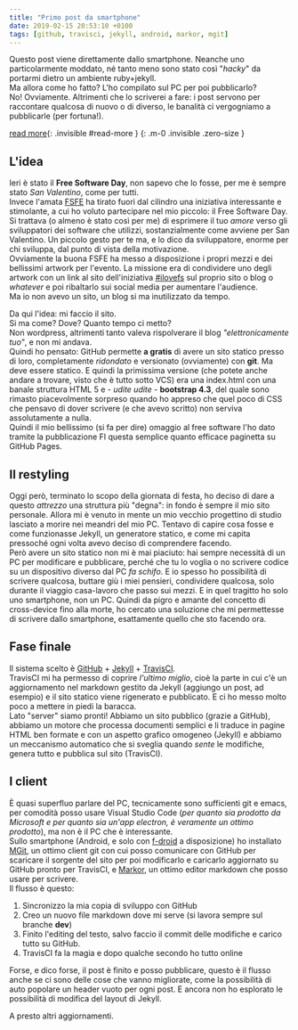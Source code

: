 ```yaml
---
title: "Primo post da smartphone"
date: 2019-02-15 20:53:10 +0100
tags: [github, travisci, jekyll, android, markor, mgit]
---
```

Questo post viene direttamente dallo smartphone. Neanche uno particolarmente moddato, né tanto meno sono stato così "_hacky_" da portarmi dietro un ambiente ruby+jekyll.  
Ma allora come ho fatto? L'ho compilato sul PC per poi pubblicarlo?  
No! Ovviamente. Altrimenti che lo scriverei a fare: i post servono per raccontare qualcosa di nuovo o di diverso, le banalità ci vergogniamo a pubblicarle (per fortuna!).  

<!--more-->
[read more](){: .invisible #read-more }
{: .m-0 .invisible .zero-size }

## L'idea

Ieri è stato il **Free Software Day**, non sapevo che lo fosse, per me è sempre stato _San Valentino_, come per tutti.  
Invece l'amata [FSFE] ha tirato fuori dal cilindro una iniziativa interessante e stimolante, a cui ho voluto partecipare nel mio piccolo: il Free Software Day.  
Si trattava (o almeno è stato così per me) di esprimere il tuo _amore_ verso gli sviluppatori dei software che utilizzi, sostanzialmente come avviene per San Valentino. Un piccolo gesto per te ma, e lo dico da sviluppatore, enorme per chi sviluppa, dal punto di vista della motivazione.  
Ovviamente la buona FSFE ha messo a disposizione i propri mezzi e dei bellissimi artwork per l'evento. La missione era di condividere uno degli artwork con un link al sito dell'iniziativa [#ilovefs] sul proprio sito o blog o _whatever_ e poi ribaltarlo sui social media per aumentare l'audience.  
Ma io non avevo un sito, un blog si ma inutilizzato da tempo.

Da qui l'idea: mi faccio il sito.  
Si ma come? Dove? Quanto tempo ci metto?  
Non wordpress, altrimenti tanto valeva rispolverare il blog _"elettronicamente tuo"_, e non mi andava.  
Quindi ho pensato: GitHub permette **a gratis** di avere un sito statico presso di loro, completamente _ridondato_ e versionato (ovviamente) con **git**. Ma deve essere statico. E quindi la primissima versione (che potete anche andare a trovare, visto che è tutto sotto VCS) era una index.html con una banale struttura HTML 5 e - _udite udite_ - **bootstrap 4.3**, del quale sono rimasto piacevolmente sorpreso quando ho appreso che quel poco di CSS che pensavo di dover scrivere (e che avevo scritto) non serviva assolutamente a nulla.  
Quindi il mio bellissimo (si fa per dire) omaggio al free software l'ho dato tramite la pubblicazione FI questa semplice quanto efficace paginetta su GitHub Pages.

## Il restyling
Oggi però, terminato lo scopo della giornata di festa, ho deciso di dare a questo _attrezzo_ una struttura più "degna": in fondo è sempre il mio sito personale. Allora mi è venuto in mente un mio vecchio progettino di studio lasciato a morire nei meandri del mio PC. Tentavo di capire cosa fosse e come funzionasse Jekyll, un generatore statico, e come mi capita pressoché ogni volta avevo deciso di comprendere facendo.  
Però avere un sito statico non mi è mai piaciuto: hai sempre necessità di un PC per modificare e pubblicare, perché che tu lo voglia o no scrivere codice su un dispositivo diverso dal PC _fa schifo_. E io spesso ho possibilità di scrivere qualcosa, buttare giù i miei pensieri, condividere qualcosa, solo durante il viaggio casa-lavoro che passo sui mezzi. E in quel tragitto ho solo uno smartphone, non un PC. Quindi da pigro e amante del concetto di cross-device fino alla morte, ho cercato una soluzione che mi permettesse di scrivere dallo smartphone, esattamente quello che sto facendo ora.

## Fase finale
Il sistema scelto è [GitHub] + [Jekyll] + [TravisCI].  
TravisCI mi ha permesso di coprire _l'ultimo miglio_, cioè la parte in cui c'è un aggiornamento nel markdown gestito da Jekyll (aggiungo un post, ad esempio) e il sito statico viene rigenerato e pubblicato. E ci ho messo molto poco a mettere in piedi la baracca.  
Lato "server" siamo pronti! Abbiamo un sito pubblico (grazie a GitHub), abbiamo un motore che processa documenti semplici e li traduce in pagine HTML ben formate e con un aspetto grafico omogeneo (Jekyll) e abbiamo un meccanismo automatico che si sveglia quando _sente_ le modifiche, genera tutto e pubblica sul sito (TravisCI).

## I client
È quasi superfluo parlare del PC, tecnicamente sono sufficienti git e emacs, per comodità posso usare Visual Studio Code (_per quanto sia prodotto da Microsoft e per quanto sia un'app electron, è veramente un ottimo prodotto_), ma non è il PC che è interessante.  
Sullo smartphone (Android, e solo con [f-droid] a disposizione) ho installato [MGit], un ottimo client git con cui posso comunicare con GitHub per scaricare il sorgente del sito per poi modificarlo e caricarlo aggiornato su GitHub pronto per TravisCI, e [Markor], un ottimo editor markdown che posso usare per scrivere.  
Il flusso è questo:
1. Sincronizzo la mia copia di sviluppo con GitHub
2. Creo un nuovo file markdown dove mi serve (si lavora sempre sul branche **dev**)
3. Finito l'editing del testo, salvo faccio il commit delle modifiche e carico tutto su GitHub.
4. TravisCI fa la magia e dopo qualche secondo ho tutto online

Forse, e dico forse, il post è finito e posso pubblicare, questo è il flusso anche se ci sono delle cose che vanno migliorate, come la possibilità di auto popolare un header vuoto per ogni post. E ancora non ho esplorato le possibilità di modifica del layout di Jekyll.

A presto altri aggiornamenti.

[FSFE]: https://fsfe.org
[#ilovefs]: https://ilovefs.org
[GitHub]: https://GitHub.com
[Jekyll]: https://jekyllrb.com
[TravisCI]: https://travis-ci.org
[F-Droid]: https://f-droid.org/
[MGit]: https://manichord.com/projects/mgit.html
[Markor]: https://gsantner.net/project/markor.html
